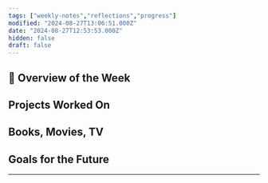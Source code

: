 ```yaml
---
tags: ["weekly-notes","reflections","progress"]
modified: "2024-08-27T13:06:51.000Z"
date: "2024-08-27T12:53:53.000Z"
hidden: false
draft: false
---
```

## 🌟 Overview of the Week


## Projects Worked On


## Books, Movies, TV


## Goals for the Future
<!-- Set Specific, Measurable, Achievable, Relevant, and Time-bound goals or intentions for the upcoming week. -->

---

